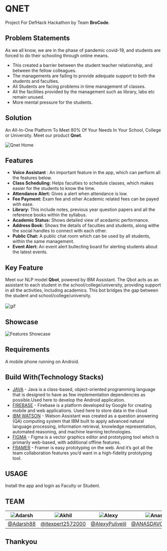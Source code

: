 # QNET
Project For DefHack Hackathon by Team **BroCode**.

## Problem Statements
As we all know, we are in the phase of pandemic covid-19, and students are forced to do their schooling through online means.</br>
- This created a barrier between the student teacher relationship, and between the fellow colleagues.
- The managements are failing to provide adequate support to both the students and faculties.
- All Students are facing problems in time management of classes.
- All the facilities provided by the management such as library, labs etc remain unused.
- More mental pressure for the students.

## Solution 
An All-In-One Platform To Meet 80% Of Your Needs In Your School, College or University. Meet our product **Qnet**. 

![Qnet Home](https://github.com/AlexyPulivelil/DefHack/blob/main/Assets/Home%20UI.jpg)


## Features

- **Voice Assistant** : An important feature in the app, which can perform all the features below.
- **Class Scheduling:** Helps faculties to schedule classes, which makes easier for the students to know the time.
- **Attendance Alert:** Gives a alert when attendance is low.
- **Fee Payment:** Exam fee and other Academic related fees can be payed with ease.
- **Library:** This include notes, previous year question papers and all the reference books within the syllabus.  
- **Academic Status:** Shows detailed view of acedamic performance.
- **Address Book:** Shows the details of faculties and students, along withe the social handles to connect with each other.
- **Public Chat:** A public chat room which can be used by all students, within the same management.
- **Event Alert:** An event alert bullecting board for alerting students about the latest events.


## Key Feature

Meet our NLP model **Qbot**, powered by IBM Assistant. The Qbot acts as an assistant to each student in the school/college/university, providing support in all the activities, including academics. This bot bridges the gap between the student and school/college/university.   </br>
</br>
![gif](https://github.com/AlexyPulivelil/DefHack/blob/main/Assets/Bot%20GIF-downsized_large.gif)


## Showcase

![Features Showcase](https://github.com/AlexyPulivelil/DefHack/blob/main/Assets/Final.jpg)


## Requirements

A mobile phone running on Android.

## Build With(Technology Stacks)

- [JAVA](https://java.com/en/) - Java is a class-based, object-oriented programming language that is designed to have as few implementation dependencies as possible.Used here to develop the Android application.
- [FIREBASE](https://firebase.google.com/) - Firebase is a platform developed by Google for creating mobile and web applications. Used here to store data in the cloud
- [IBM WATSON](https://www.ibm.com/in-en/cloud/watson-assistant#:~:text=Watson%20Assistant%20is%20IBM's%20AI,any%20application%2C%20device%20or%20channel.) - Watson Assistant was created as a question answering (QA) computing system that IBM built to apply advanced natural language processing, information retrieval, knowledge representation, automated reasoning, and machine learning technologies.
- [FIGMA](https://www.figma.com/) - Figma is a vector graphics editor and prototyping tool which is primarily web-based, with additional offline features.
- [FRAMER](www.framer.com) - Framer is easy prototyping on the web. And it’s got all the team collaboration features you’d want in a high-fidelity prototyping tool.

## USAGE

Install the app and login as Faculty or Student.


## TEAM
![Adarsh](https://github.com/AlexyPulivelil/DefHack/blob/main/Assets/Adarsh.jpg) | ![Akhil](https://github.com/AlexyPulivelil/DefHack/blob/main/Assets/Akhil.jpg) | ![Alexy](https://github.com/AlexyPulivelil/DefHack/blob/main/Assets/Alexy.jpg) | ![Anas](https://github.com/AlexyPulivelil/DefHack/blob/main/Assets/Anas.jpg) | ![Philona](https://github.com/AlexyPulivelil/DefHack/blob/main/Assets/Philona.jpg)
------------ | ------------- | ------------- | ------------- | ------------- 
[@Adarsh88](https://github.com/Adarsh88) | [@itexpert2572000](https://github.com/itexpert2572000) | [@AlexyPulivelil](https://github.com/AlexyPulivelil) | [@ANASDAVOODTK](https://github.com/ANASDAVOODTK) | [@philona123](https://github.com/philona123)

## Thankyou
